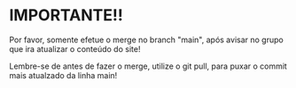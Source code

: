 # IMPORTANTE!!
Por favor, somente efetue o merge no branch "main", após avisar no grupo que ira atualizar o conteúdo do site!

Lembre-se de antes de fazer o merge, utilize o git pull, para puxar o commit mais atualzado da linha main!

